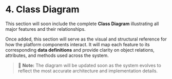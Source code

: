 # 4. Class Diagram

This section will soon include the complete **Class Diagram** illustrating all major features and their relationships.

Once added, this section will serve as the visual and structural reference for how the platform components interact. It will map each feature to its corresponding **data definitions** and provide clarity on object relations, attributes, and methods used across the system.

> 📌 **Note:** The diagram will be updated soon as the system evolves to reflect the most accurate architecture and implementation details.

